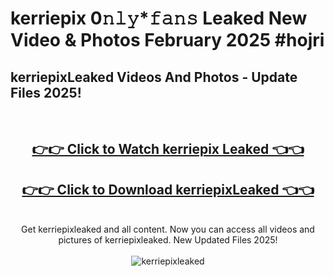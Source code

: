 # kerriepix 0𝚗𝚕𝚢*𝚏𝚊𝚗𝚜 Leaked New Video & Photos February 2025 #hojri

<h2>kerriepixLeaked Videos And Photos - Update Files 2025!</h2>
<br>
<div align="center">
<h2><a href="https://mediaupload.pro?title=kerriepix&ref=11F" rel="nofollow">👉👉 Click to Watch kerriepix Leaked 👈👈</a></h2>
<h2><a href="https://mediaupload.pro?title=kerriepix&ref=11F" rel="nofollow">👉👉 Click to Download kerriepixLeaked 👈👈</a></h2>
<br>
Get kerriepixleaked and all content. Now you can access all videos and pictures of kerriepixleaked. New Updated Files 2025!
<br>
<br>
<a href="https://mediaupload.pro?title=kerriepix&ref=11F" rel="nofollow" data-target="animated-image.originalLink"><img src="https://i.ibb.co/Gkj2r4b/banner.png" alt="kerriepixleaked" style="max-width: 100%; display: inline-block;" data-target="animated-image.originalImage"></a>
</div>
<br>

